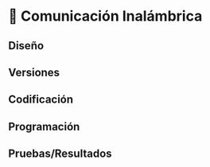 # 📡 Comunicación Inalámbrica

## Diseño


## Versiones

## Codificación


## Programación



## Pruebas/Resultados


